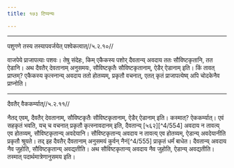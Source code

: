 ```yaml
---
title: १७३ टिप्पन्यः

---
```


[^4/553]: E2: pātraṃ vivṛddhiḥ

____________________________________________


पशुगणे तस्य तस्यापवर्जयेत् पश्वेकत्वात्//५.२.१०//

वाजपेये प्राजापत्याः पशवः। तेषु संदेहः, किम् एकैकस्य पशोर् दैवतान्य् अवदाय ततः सौविष्टकृतानि, तत ऐडानि। अथ दैवतैर् देवतानाम् अनुसमयः, सौविष्टकृतैः सौविष्टकृतानाम्, ऐडैर् ऐडानाम् इति। किं तावत् प्राप्तम्? एकैकस्य कृत्स्नान्य् अवदाय ततो होतव्यम्, प्रकृतौ वचनात्, एतत् कृतं प्राजापत्येष्व् अपि चोदकेनैव प्राप्नोति।


____________________________________________


दैवतैर् वैककर्म्यात्//५.२.११//

नैतद् एवम्, दैवतैर् देवतानाम्, सौविष्टकृतैः सौविष्टकृतानाम्, ऐडैर् ऐडानाम् इति। कस्मात्? ऐककर्म्यात्। एवं सहकृतं भवति, यच् च वचनात् प्रकृतौ कृत्स्नावदानम् इति, दैवतान्य् [५६२][^4/554] अवदाय न तावत्य् एव होतव्यम्, सौविष्टकृतान्य् अवदेयानि। सौविष्टकृतान्य् अवदाय न तावत्य् एव होतव्यम्, ऐडान्य् अवदेयानीति प्रकृतौ श्रूयते। तद् इह दैवतैर् दैवतानाम् अनुसमयं कुर्वन् नैनं[^4/555] प्राकृतं धर्मं बाधेत। दैवतान्य् अवदाय नैव जुहोति, सौविष्टकृतान्य् अवद्यतीति। अथ सौविष्टकृतान्य् अवदाय नैव जुहोति, ऐडान्य् अवद्यतीति। तस्मात् पदार्थमात्रेणानुसमय इति।
